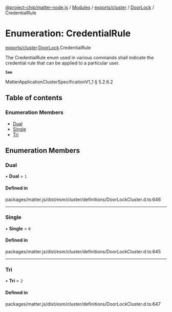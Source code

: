 [@project-chip/matter-node.js](../README.md) / [Modules](../modules.md) / [exports/cluster](../modules/exports_cluster.md) / [DoorLock](../modules/exports_cluster.DoorLock.md) / CredentialRule

# Enumeration: CredentialRule

[exports/cluster](../modules/exports_cluster.md).[DoorLock](../modules/exports_cluster.DoorLock.md).CredentialRule

The CredentialRule enum used in various commands shall indicate the credential rule that can be applied to a
particular user.

**`See`**

MatterApplicationClusterSpecificationV1_1 § 5.2.6.2

## Table of contents

### Enumeration Members

- [Dual](exports_cluster.DoorLock.CredentialRule.md#dual)
- [Single](exports_cluster.DoorLock.CredentialRule.md#single)
- [Tri](exports_cluster.DoorLock.CredentialRule.md#tri)

## Enumeration Members

### Dual

• **Dual** = ``1``

#### Defined in

packages/matter.js/dist/esm/cluster/definitions/DoorLockCluster.d.ts:646

___

### Single

• **Single** = ``0``

#### Defined in

packages/matter.js/dist/esm/cluster/definitions/DoorLockCluster.d.ts:645

___

### Tri

• **Tri** = ``2``

#### Defined in

packages/matter.js/dist/esm/cluster/definitions/DoorLockCluster.d.ts:647
